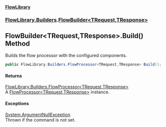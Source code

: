#### [FlowLibrary](FlowLibrary.md 'FlowLibrary')
### [FlowLibrary.Builders](FlowLibrary.Builders.md 'FlowLibrary.Builders').[FlowBuilder&lt;TRequest,TResponse&gt;](FlowBuilder_TRequest,TResponse_.md 'FlowLibrary.Builders.FlowBuilder<TRequest,TResponse>')

## FlowBuilder<TRequest,TResponse>.Build() Method

Builds the flow processor with the configured components.

```csharp
public FlowLibrary.Builders.FlowProcessor<TRequest,TResponse> Build();
```

#### Returns
[FlowLibrary.Builders.FlowProcessor&lt;](FlowProcessor_TRequest,TResponse_.md 'FlowLibrary.Builders.FlowProcessor<TRequest,TResponse>')[TRequest](FlowBuilder_TRequest,TResponse_.md#FlowLibrary.Builders.FlowBuilder_TRequest,TResponse_.TRequest 'FlowLibrary.Builders.FlowBuilder<TRequest,TResponse>.TRequest')[,](FlowProcessor_TRequest,TResponse_.md 'FlowLibrary.Builders.FlowProcessor<TRequest,TResponse>')[TResponse](FlowBuilder_TRequest,TResponse_.md#FlowLibrary.Builders.FlowBuilder_TRequest,TResponse_.TResponse 'FlowLibrary.Builders.FlowBuilder<TRequest,TResponse>.TResponse')[&gt;](FlowProcessor_TRequest,TResponse_.md 'FlowLibrary.Builders.FlowProcessor<TRequest,TResponse>')  
A [FlowProcessor&lt;TRequest,TResponse&gt;](FlowProcessor_TRequest,TResponse_.md 'FlowLibrary.Builders.FlowProcessor<TRequest,TResponse>') instance.

#### Exceptions

[System.ArgumentNullException](https://docs.microsoft.com/en-us/dotnet/api/System.ArgumentNullException 'System.ArgumentNullException')  
Thrown if the command is not set.